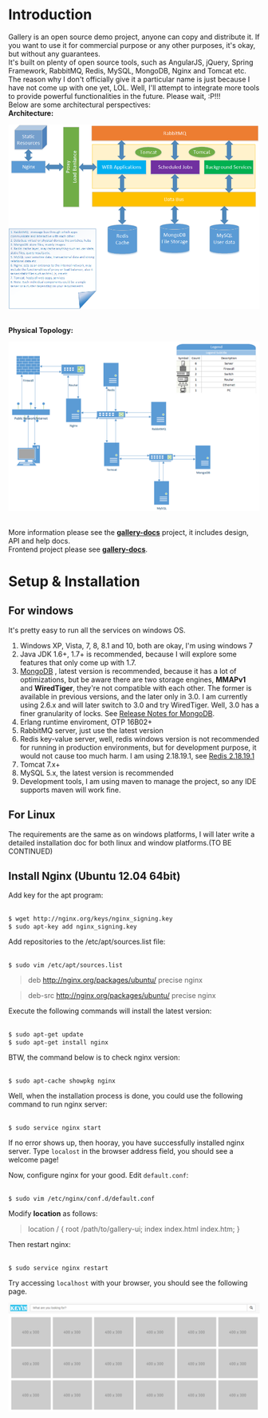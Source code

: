 # Introduction

Gallery is an open source demo project, anyone can copy and distribute it. If you want to use it for commercial purpose or any other purposes, it's okay, but without any guarantees.
<br>It's built on plenty of open source tools, such as AngularJS, jQuery, Spring Framework, RabbitMQ, Redis, MySQL, MongoDB, Nginx and Tomcat etc.
<br>The reason why I don't officially give it a particular name is just because I have not come up with one yet, LOL.
Well, I'll attempt to integrate more tools to provide powerful functionalities in the future.
Please wait, :P!!!
<br>Below are some architectural perspectives:
<br>**Architecture:**

![Architecture](https://github.com/kevin-y/gallery-docs/blob/master/Design/Architecture.png "Architecture")

<br>**Physical Topology:**

![Physical Topology](https://github.com/kevin-y/gallery-docs/blob/master/Design/physical_topology.png "Physical Topology")

<br>More information please see the **[gallery-docs](https://github.com/kevin-y/gallery-docs)** project, it includes design, API and help docs. 
<br> Frontend project please see **[gallery-docs](https://github.com/kevin-y/gallery-ui)**.

# Setup & Installation

## For windows
It's pretty easy to run all the services on windows OS.
<ol>
	<li>Windows XP, Vista, 7, 8, 8.1 and 10, both are okay, I'm using windows 7</li>
	<li>Java JDK 1.6+, 1.7+ is recommended, because I will explore some features that only come up with 1.7.</li>
	<li><a href="https://www.mongodb.org/downloads" target="_blank">MongoDB</a> , latest version is recommended, because it has a lot of optimizations, but be aware there are two storage engines, <b>MMAPv1</b> and <b>WiredTiger</b>, they're not compatible with each other. The former is available in previous versions, and the later only in 3.0. I am currently using 2.6.x and will later switch to 3.0 and try WiredTiger. Well, 3.0 has a finer granularity of locks. See <a href="http://docs.mongodb.org/manual/release-notes/3.0/" target="_blank">Release Notes for MongoDB</a>. </li>
	<li>Erlang runtime enviroment, OTP 16B02+</li>
	<li>RabbitMQ server, just use the latest version</li>
	<li>Redis key-value server, well, redis windows version is not recommended for running in production environments, but for development purpose, it would not cause too much harm. I am using 2.18.19.1, see <a href="https://github.com/MSOpenTech/redis/releases" target="_blank">Redis 2.18.19.1</a></li>
	<li>Tomcat 7.x+</li>
	<li>MySQL 5.x, the latest version is recommended</li>
	<li>Development tools, I am using maven to manage the project, so any IDE supports maven will work fine.</li>
</ol> 

## For Linux
The requirements are the same as on windows platforms, I will later write a detailed installation doc for both linux and window platforms.(TO BE CONTINUED)

## Install Nginx (Ubuntu 12.04 64bit)

Add key for the apt program:
<pre><code>
$ wget http://nginx.org/keys/nginx_signing.key
$ sudo apt-key add nginx_signing.key
</code></pre>

Add repositories to the /etc/apt/sources.list file:
<pre><code>
$ sudo vim /etc/apt/sources.list
</code></pre>

> deb http://nginx.org/packages/ubuntu/ precise nginx

> deb-src http://nginx.org/packages/ubuntu/ precise nginx

Execute the following commands will install the latest version: 
<pre><code>
$ sudo apt-get update
$ sudo apt-get install nginx
</code></pre>

BTW, the command below is to check nginx version:
<pre><code>
$ sudo apt-cache showpkg nginx
</code></pre>

Well, when the installation process is done, you could use the following command to run nginx server:
<pre><code>
$ sudo service nginx start
</code></pre>

If no error shows up, then hooray, you have successfully installed nginx server. Type `localost` in the browser address field, you should see a welcome page!

Now, configure nginx for your good. Edit `default.conf`:
<pre><code>
$ sudo vim /etc/nginx/conf.d/default.conf
</code></pre>

Modify <b>location</b> as follows:  
>  location / {
>        root   /path/to/gallery-ui;
>        index  index.html index.htm;
>  }

Then restart nginx:
<pre><code>
$ sudo service nginx restart
</code></pre>

Try accessing `localhost` with your browser, you should see the following page.

![Gallery Main Page](https://github.com/kevin-y/gallery-docs/blob/master/resources/images/gallery_main_page.png "Gallery Main Page")
 

